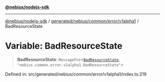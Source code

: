 [**@nebius/nodejs-sdk**](../../../../../../README.md)

***

[@nebius/nodejs-sdk](../../../../../../README.md) / [generated/nebius/common/error/v1alpha1](../README.md) / BadResourceState

# Variable: BadResourceState

> **BadResourceState**: `MessageFns`\<[`BadResourceState`](../interfaces/BadResourceState.md), `"nebius.common.error.v1alpha1.BadResourceState"`\>

Defined in: src/generated/nebius/common/error/v1alpha1/index.ts:219
